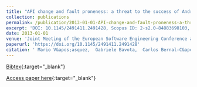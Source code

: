 ```yaml
---
title: "API change and fault proneness: a threat to the success of Android apps"
collection: publications
permalink: /publication/2013-01-01-API-change-and-fault-proneness-a-threat-to-the-success-of-Android-apps
excerpt: 'DOI: 10.1145/2491411.2491428, Scopus ID: 2-s2.0-84883698103, Cited by: 131'
date: 2013-01-01
venue: 'Joint Meeting of the European Software Engineering Conference and the ACM SIGSOFT Symposium on the Foundations of Software Engineering, ESEC/FSE&apos;13, Saint Petersburg, Russian Federation, August 18-26, 2013'
paperurl: 'https://doi.org/10.1145/2491411.2491428'
citation: ' Mario V&apos;asquez,  Gabriele Bavota,  Carlos Bernal-C&apos;ardenas,  Massimiliano Di Penta,  Rocco Oliveto,  Denys Poshyvanyk, &quot;API change and fault proneness: a threat to the success of Android apps.&quot; Joint Meeting of the European Software Engineering Conference and the ACM SIGSOFT Symposium on the Foundations of Software Engineering, ESEC/FSE&amp;apos;13, Saint Petersburg, Russian Federation, August 18-26, 2013, 2013.'
---
```

[Bibtex](https://dblp.org/rec/bib/conf/sigsoft/VasquezBBPOP13){:target="_blank"}

[Access paper here](https://doi.org/10.1145/2491411.2491428){:target="_blank"}
